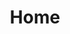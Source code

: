 ---
layout: home
title: Home
headline: People. Products. Software.
copy: |-
    A thinking company on a mission to connect people and businesses with meaningful innovation.
featured_image: https://res.cloudinary.com/softcomux/image/upload/v1533824259/sfc/headers/home-header.jpg
image_description: Software engineer working on Macbook
---